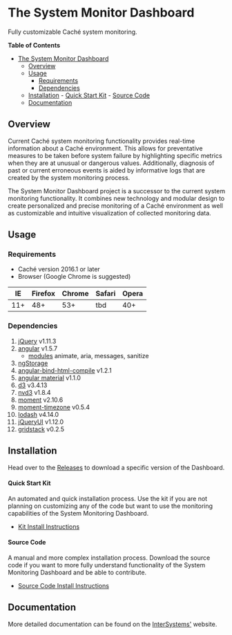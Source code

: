# The System Monitor Dashboard
Fully customizable Caché system monitoring.

**Table of Contents**
<!-- TOC depthFrom:1 depthTo:6 withLinks:1 updateOnSave:1 orderedList:0 -->

- [The System Monitor Dashboard](#the-system-monitor-dashboard)
	- [Overview](#overview)
	- [Usage](#usage)
		- [Requirements](#requirements)
		- [Dependencies](#dependencies)
	- [Installation](#installation)
			- [Quick Start Kit](#quick-start-kit)
			- [Source Code](#source-code)
	- [Documentation](#documentation)

<!-- /TOC -->

## Overview
Current Caché system monitoring functionality provides real-time information about a Caché environment. This allows for preventative measures to be taken before system failure by highlighting specific metrics when they are at unusual or dangerous values. Additionally, diagnosis of past or current erroneous events is aided by informative logs that are created by the system monitoring process.

The System Monitor Dashboard project is a successor to the current system monitoring functionality. It combines new technology and modular design to create personalized and precise monitoring of a Caché environment as well as customizable and intuitive visualization of collected monitoring data.

## Usage

### Requirements
 - Caché version 2016.1 or later
 - Browser (Google Chrome is suggested)

| IE  | Firefox | Chrome | Safari | Opera |
|-----|---------|--------|--------|-------|
| 11+ | 48+     | 53+    | tbd    | 40+   |

### Dependencies
1. [jQuery](http://jquery.com/download/) v1.11.3
2. [angular](https://angularjs.org/) v1.5.7
	- [modules](https://code.angularjs.org/1.5.7/) animate, aria, messages, sanitize
2. [ngStorage](https://github.com/auth0/angular-storage)
3. [angular-bind-html-compile](https://github.com/incuna/angular-bind-html-compile) v1.2.1
4.  [angular material](https://material.angularjs.org/1.1.0-rc.5/) v1.1.0
5.  [d3](https://d3js.org/) v3.4.13
6. [nvd3](http://nvd3.org/index.html) v1.8.4
7. [moment](http://momentjs.com/) v2.10.6
8. [moment-timezone](http://momentjs.com/timezone/) v0.5.4
9. [lodash](https://lodash.com/) v4.14.0
10. [jQueryUI](https://jqueryui.com/) v1.12.0
11. [gridstack](https://github.com/troolee/gridstack.js) v0.2.5

## Installation
Head over to the [Releases](https://github.com/CDTiernan/SystemMonitorDashboard/releases) to download a specific version of the Dashboard.

#### Quick Start Kit
An automated and quick installation process. Use the kit if you are not planning on customizing any of the code but want to use the monitoring capabilities of the System Monitoring Dashboard.
- [Kit Install Instructions](https://github.com/CDTiernan/SystemMonitorDashboard/blob/master/docs/InstallUsingKit.md)

#### Source Code
A manual and more complex installation process. Download the source code if you want to more fully understand functionality of the System Monitoring Dashboard and be able to contribute.
- [Source Code Install Instructions](https://github.com/CDTiernan/SystemMonitorDashboard/blob/master/docs/InstallUsingSourceCode.md)

## Documentation
More detailed documentation can be found on the [InterSystems'](https://docs.intersystems.com/webdocs/GED/GED.html) website.
